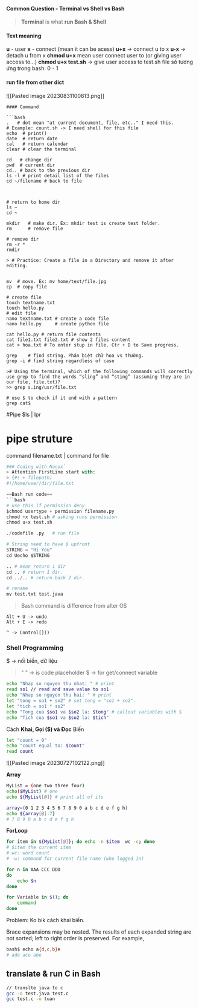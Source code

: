 #### Common Question - Terminal vs Shell vs Bash
> **Terminal** is what **run Bash & Shell**


#### Text meaning
**u** - user 
**x** - connect (mean it can be acess)
	**u+x** -> connect u to x
	**u-x** -> detach u from x
**chmod u+x** mean user connect user to (or giving user access to...)
**chmod u+x test.sh** -> give user access to test.sh file
số tương ứng trong bash:
0 -
1 
#### run file from other dict
![[Pasted image 20230831100813.png]]


```
#### Command

```bash
.	# dot mean "at current document, file, etc.." I need this.
# Example: count.sh -> I need shell for this file  
echo  # print()
date  # return date
cal   # return calendar
clear # clear the terminal

cd   # change dir
pwd  # current dir
cd.. # back to the previous dir
ls -l # print detail list of the files
cd ~/filename # back to file



# return to home dir
ls ~ 
cd ~

mkdir   # make dir. Ex: mkdir test is create test folder.
rm      # remove file 

# remove dir
rm -r * 
rmdir

> # Practice: Create a file in a Directory and remove it after editing.


mv  # move. Ex: mv home/text/file.jpg
cp  # copy file

# create file
touch textname.txt 
touch hello.py 
# edit file 
nano textname.txt # create a code file
nano hello.py     # create python file

cat hello.py # return file contents
cat file1.txt file2.txt # show 2 files content
cat > hoa.txt # To enter stup in file. Ctr + D to Save progress.

grep    # find string. Phân biệt chữ hoa vs thường.
grep -i # find string regardless of case

># Using the terminal, which of the following commands will correctly use grep to find the words “sling” and “sting” (assuming they are in our file, file.txt)?
>> grep s.ing/usr/file.txt

# use $ to check if it end with a pattern
grep cat$
```

#Pipe
$ls | lpr
# pipe struture
command filename.txt | command for file
 
```python
### Coding with Nanox`
> Attention FirstLine start with: 
> (#! + filepath)
#!/home/user/dir/file.txt 

==Bash run code==
```bash
# use this if permission deny
$chmod usertype + permission filename.py
chmod +x test.sh # asking runs permission
chmod u+x test.sh

./codefile .py   # run file

# String need to have $ upfront
STRING = "Hi You"
cd Uecho $STRING

.. # mean return 1 dir
cd .. # return 1 dir.
cd ../.. # return back 2 dir. 

# rename
mv test.txt test.java
```

> Bash command is difference from alter OS

```
Alt + U -> undo
Alt + E -> redo

^ -> Control[]()

```


### Shell Programming

$ -> nối biến, dữ liệu
  >"  " ->  is code placeholder
> $  -> for get/connect variable
```sh
echo "Nhap so nguyen thu nhat: " # print
read so1 // read and save value to so1
echo "Nhap so nguyen thu hai: " # print
let "tong = so1 + so2" # set tong = "so1 + so2".  
let "tich = so1 * so2" 
echo "Tong cua $so1 va $so2 la: $tong" # callout variables with $
echo "Tich cua $so1 va $so2 la: $tich"
```


Cách **Khai, Gọi ($) và Đọc**   Biến
```sh
let "count = 0"
echo "count equal to: $count"
read count
```


![[Pasted image 20230727102122.png]]


**Array**
```sh
MyList = (one two three four)
echo($MyList) # one
echo ${MyList[@]} # print all of its

array=(0 1 2 3 4 5 6 7 8 9 0 a b c d e f g h)
echo ${array[@]:7}
# 7 8 9 0 a b c d e f g h

```



**ForLoop**
```sh
for item in ${MyList[@]}; do echo -n $item  wc -c; done
# $item the current item
# wc: word count
# -w: command for current file name (who logged in)

for n in AAA CCC DDD
do
	echo $n
done
```


```sh
for Variable in $(); do
	command
done
```

Problem: Ko bik cách khai biến.

Brace expansions may be nested. The results of each expanded string are not sorted; left to right order is preserved. For example,
```sh
bash$ echo a{d,c,b}e
# ade ace abe
```


## translate & run C in Bash 
```bash
// translte java to c
gcc -o test.java test.c 
gcc test.c -o tuan
```
